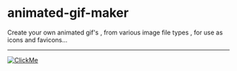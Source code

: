 # animated-gif-maker
Create your own animated gif's , from various image file types , for use as icons and favicons...
********************************************************************************************************************************************************************************

[![ClickMe](https://psicodata.io/animated.gif)](https://psicodata.io)
